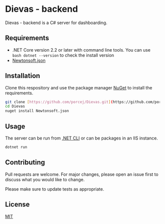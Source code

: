 # Dievas - backend
Dievas - backend is a C# server for dashboarding.


## Requirements
- .NET Core version 2.2 or later with command line tools.  You can use `bash dotnet --version` to check the install version
- [Newtonsoft.json](https://www.newtonsoft.com/json) 

## Installation
Clone this respository and use the package manager [NuGet](https://nuget.org) to install the requirements.

```bash
git clone [https://github.com/porcej/Dievas.git](https://github.com/porcej/Dievas.git)
cd Dievas
nuget install Newtonsoft.json
```

## Usage
The server can be run from [.NET CLI](https://docs.microsoft.com/en-us/dotnet/core/tools/) or can be packages in an IIS instance.
```bash
dotnet run

```


## Contributing
Pull requests are welcome. For major changes, please open an issue first to discuss what you would like to change.

Please make sure to update tests as appropriate.

## License
[MIT](https://choosealicense.com/licenses/mit/)